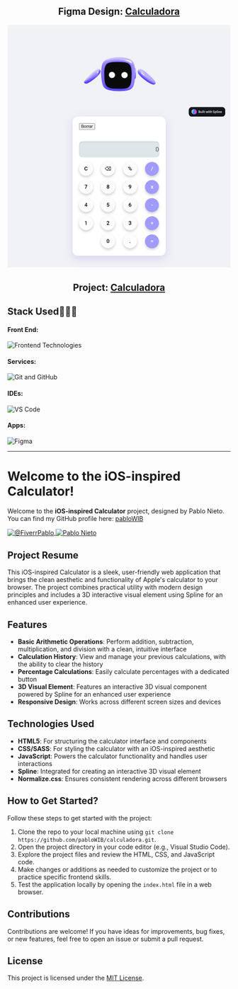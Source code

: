 <h2 align="center">Figma Design: <a href="https://www.figma.com/design/MIbDzhmo2LpaXbFgH7RlDj/iOS-16-Calculator-App-Ui-Design-(Community)?node-id=0-1&p=f&t=lHyp1U9sd6SKW6FV-0">Calculadora</a></h2> <img src="img/hero.png" alt="Calculadora Hero Image"> <h2 align="center">Project: <a href="https://calculadora-steel-six.vercel.app">Calculadora</a></h2> <h2>Stack Used👨🏻‍💻</h2>

<h4>Front End:</h4> <img src="https://skillicons.dev/icons?i=html,css,sass,js" alt="Frontend Technologies"> <h4>Services:</h4> <img src="https://skillicons.dev/icons?i=git,github" alt="Git and GitHub"> <h4>IDEs:</h4> <img src="https://skillicons.dev/icons?i=vscode" alt="VS Code"> <h4>Apps:</h4> <img src="https://skillicons.dev/icons?i=figma" alt="Figma"> <hr> <h1>Welcome to the iOS-inspired Calculator!</h1> <p>Welcome to the <strong>iOS-inspired Calculator</strong> project, designed by Pablo Nieto. You can find my GitHub profile here: <a href="https://github.com/pabloWIB" target="_blank">pabloWIB</a></p> <a href="https://www.fiverr.com/pablonietop" target="_blank"> <img align="center" src="https://img.shields.io/badge/fiverr-1DBF73?style=for-the-badge&logo=fiverr&logoColor=white" alt="@FiverrPablo" /> </a> <a href="https://www.linkedin.com/in/pablo-nieto-perez-39a530292/" target="_blank"> <img align="center" src="https://img.shields.io/badge/LinkedIn-0077B5?style=for-the-badge&logo=linkedin&logoColor=white" alt="Pablo Nieto" /> </a> <h2>Project Resume</h2> <p>This iOS-inspired Calculator is a sleek, user-friendly web application that brings the clean aesthetic and functionality of Apple's calculator to your browser. The project combines practical utility with modern design principles and includes a 3D interactive visual element using Spline for an enhanced user experience.</p> <h2>Features</h2> <ul> <li><strong>Basic Arithmetic Operations</strong>: Perform addition, subtraction, multiplication, and division with a clean, intuitive interface</li> <li><strong>Calculation History</strong>: View and manage your previous calculations, with the ability to clear the history</li> <li><strong>Percentage Calculations</strong>: Easily calculate percentages with a dedicated button</li> <li><strong>3D Visual Element</strong>: Features an interactive 3D visual component powered by Spline for an enhanced user experience</li> <li><strong>Responsive Design</strong>: Works across different screen sizes and devices</li> </ul> <h2>Technologies Used</h2> <ul> <li><strong>HTML5</strong>: For structuring the calculator interface and components</li> <li><strong>CSS/SASS</strong>: For styling the calculator with an iOS-inspired aesthetic</li> <li><strong>JavaScript</strong>: Powers the calculator functionality and handles user interactions</li> 


<li><strong>Spline</strong>: Integrated for creating an interactive 3D visual element</li> <li><strong>Normalize.css</strong>: Ensures consistent rendering across different browsers</li> </ul> <h2>How to Get Started?</h2> <p>Follow these steps to get started with the project:</p> <ol> <li>Clone the repo to your local machine using <code>git clone https://github.com/pabloWIB/calculadora.git</code>.</li> <li>Open the project directory in your code editor (e.g., Visual Studio Code).</li> <li>Explore the project files and review the HTML, CSS, and JavaScript code.</li> <li>Make changes or additions as needed to customize the project or to practice specific frontend skills.</li> <li>Test the application locally by opening the <code>index.html</code> file in a web browser.</li> </ol> <h2>Contributions</h2> <p>Contributions are welcome! If you have ideas for improvements, bug fixes, or new features, feel free to open an issue or submit a pull request.</p> <h2>License</h2> <p>This project is licensed under the <a href="LICENSE">MIT License</a>.</p>
